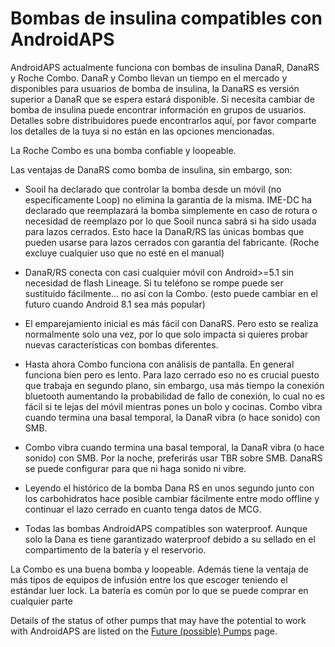# Bombas de insulina compatibles con AndroidAPS

AndroidAPS actualmente funciona con bombas de insulina DanaR, DanaRS y Roche Combo. DanaR y Combo llevan un tiempo en el mercado y disponibles para usuarios de bomba de insulina, la DanaRS es versión superior a DanaR que se espera estará disponible. Si necesita cambiar de bomba de insulina puede encontrar información en grupos de usuarios. Detalles sobre distribuidores puede encontrarlos aquí, por favor comparte los detalles de la tuya si no están en las opciones mencionadas.

La Roche Combo es una bomba confiable y loopeable.

Las ventajas de DanaRS como bomba de insulina, sin embargo, son:

* Sooil ha declarado que controlar la bomba desde un móvil (no específicamente Loop) no elimina la garantía de la misma. IME-DC ha declarado que reemplazará la bomba simplemente en caso de rotura o necesidad de reemplazo por lo que Sooil nunca sabrá si ha sido usada para lazos cerrados. Esto hace la DanaR/RS las únicas bombas que pueden usarse para lazos cerrados con garantía del fabricante. (Roche excluye cualquier uso que no esté en el manual)

* DanaR/RS conecta con casi cualquier móvil con Android>=5.1 sin necesidad de flash Lineage. Si tu teléfono se rompe puede ser sustituido fácilmente... no así con la Combo. (esto puede cambiar en el futuro cuando Android 8.1 sea más popular)

* El emparejamiento inicial es más fácil con DanaRS. Pero esto se realiza normalmente solo una vez, por lo que solo impacta si quieres probar nuevas características con bombas diferentes.

* Hasta ahora Combo funciona con análisis de pantalla. En general funciona bien pero es lento. Para lazo cerrado eso no es crucial puesto que trabaja en segundo plano, sin embargo, usa más tiempo la conexión bluetooth aumentando la probabilidad de fallo de conexión, lo cual no es fácil si te lejas del móvil mientras pones un bolo y cocinas. Combo vibra cuando termina una basal temporal, la DanaR vibra (o hace sonido) con SMB.

* Combo vibra cuando termina una basal temporal, la DanaR vibra (o hace sonido) con SMB. Por la noche, preferirás usar TBR sobre SMB. DanaRS se puede configurar para que ni haga sonido ni vibre.

* Leyendo el histórico de la bomba Dana RS en unos segundo junto con los carbohidratos hace posible cambiar fácilmente entre modo offline y continuar el lazo cerrado en cuanto tenga datos de MCG.

* Todas las bombas AndroidAPS compatibles son waterproof. Aunque solo la Dana es tiene garantizado waterproof debido a su sellado en el compartimento de la batería y el reservorio.

La Combo es una buena bomba y loopeable. Además tiene la ventaja de más tipos de equipos de infusión entre los que escoger teniendo el estándar luer lock. La batería es común por lo que se puede comprar en cualquier parte

Details of the status of other pumps that may have the potential to work with AndroidAPS are listed on the [Future (possible) Pumps](Future-possible-Pump-Drivers.md) page.